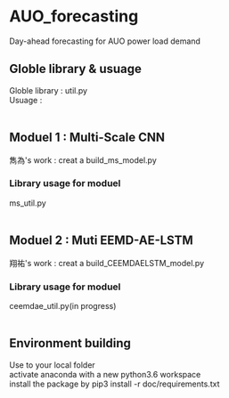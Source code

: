 # AUO_forecasting #
Day-ahead forecasting for AUO power load demand

## Globle library & usuage ##
Globle library : util.py <br />
Usuage : 
<br /><br />
## Moduel 1 : Multi-Scale CNN ##
雋為's work : creat a build_ms_model.py
<br />
### Library usage for moduel ###
ms_util.py
<br /><br />
## Moduel 2 : Muti EEMD-AE-LSTM ##
翔祐's work : creat a build_CEEMDAELSTM_model.py
<br />
### Library usage for moduel ###
ceemdae_util.py(in progress)
<br /><br />
## Environment building ##
Use  to your local folder<br />
activate anaconda with a new python3.6 workspace<br />
install the package by pip3 install -r doc/requirements.txt
<br /><br />

